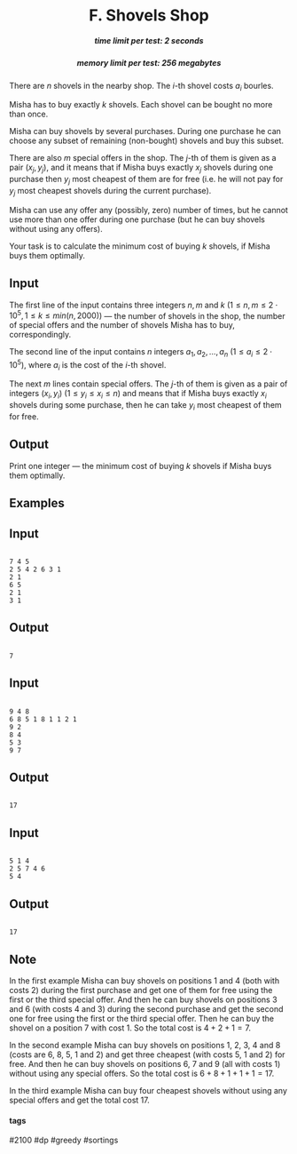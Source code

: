 <h1 style='text-align: center;'> F. Shovels Shop</h1>

<h5 style='text-align: center;'>time limit per test: 2 seconds</h5>
<h5 style='text-align: center;'>memory limit per test: 256 megabytes</h5>

There are $n$ shovels in the nearby shop. The $i$-th shovel costs $a_i$ bourles.

Misha has to buy exactly $k$ shovels. Each shovel can be bought no more than once.

Misha can buy shovels by several purchases. During one purchase he can choose any subset of remaining (non-bought) shovels and buy this subset.

There are also $m$ special offers in the shop. The $j$-th of them is given as a pair $(x_j, y_j)$, and it means that if Misha buys exactly $x_j$ shovels during one purchase then $y_j$ most cheapest of them are for free (i.e. he will not pay for $y_j$ most cheapest shovels during the current purchase).

Misha can use any offer any (possibly, zero) number of times, but he cannot use more than one offer during one purchase (but he can buy shovels without using any offers).

Your task is to calculate the minimum cost of buying $k$ shovels, if Misha buys them optimally.

## Input

The first line of the input contains three integers $n, m$ and $k$ ($1 \le n, m \le 2 \cdot 10^5, 1 \le k \le min(n, 2000)$) — the number of shovels in the shop, the number of special offers and the number of shovels Misha has to buy, correspondingly.

The second line of the input contains $n$ integers $a_1, a_2, \dots, a_n$ ($1 \le a_i \le 2 \cdot 10^5$), where $a_i$ is the cost of the $i$-th shovel.

The next $m$ lines contain special offers. The $j$-th of them is given as a pair of integers $(x_i, y_i)$ ($1 \le y_i \le x_i \le n$) and means that if Misha buys exactly $x_i$ shovels during some purchase, then he can take $y_i$ most cheapest of them for free.

## Output

Print one integer — the minimum cost of buying $k$ shovels if Misha buys them optimally.

## Examples

## Input


```

7 4 5
2 5 4 2 6 3 1
2 1
6 5
2 1
3 1

```
## Output


```

7

```
## Input


```

9 4 8
6 8 5 1 8 1 1 2 1
9 2
8 4
5 3
9 7

```
## Output


```

17

```
## Input


```

5 1 4
2 5 7 4 6
5 4

```
## Output


```

17

```
## Note

In the first example Misha can buy shovels on positions $1$ and $4$ (both with costs $2$) during the first purchase and get one of them for free using the first or the third special offer. And then he can buy shovels on positions $3$ and $6$ (with costs $4$ and $3$) during the second purchase and get the second one for free using the first or the third special offer. Then he can buy the shovel on a position $7$ with cost $1$. So the total cost is $4 + 2 + 1 = 7$.

In the second example Misha can buy shovels on positions $1$, $2$, $3$, $4$ and $8$ (costs are $6$, $8$, $5$, $1$ and $2$) and get three cheapest (with costs $5$, $1$ and $2$) for free. And then he can buy shovels on positions $6$, $7$ and $9$ (all with costs $1$) without using any special offers. So the total cost is $6 + 8 + 1 + 1 + 1 = 17$.

In the third example Misha can buy four cheapest shovels without using any special offers and get the total cost $17$.



#### tags 

#2100 #dp #greedy #sortings 